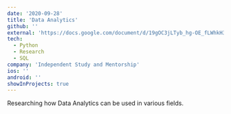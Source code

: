 ```yaml
---
date: '2020-09-28'
title: 'Data Analytics'
github: ''
external: 'https://docs.google.com/document/d/19gOC3jLTyb_hg-OE_fLWhkH3UQmqgmcjrItdUb9RGvo/edit'
tech:
  - Python
  - Research
  - SQL
company: 'Independent Study and Mentorship'
ios: ''
android: ''
showInProjects: true
---
```


Researching how Data Analytics can be used in various fields.

